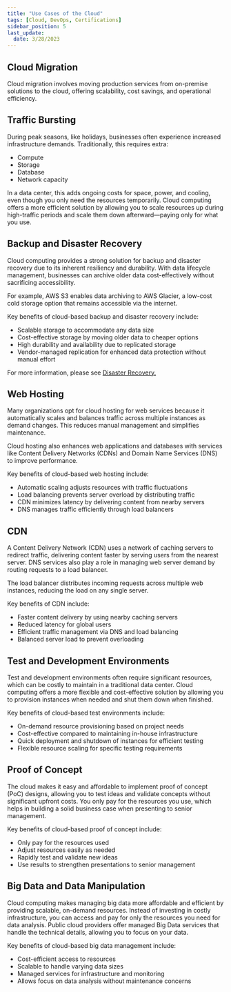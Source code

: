 ```yaml
---
title: "Use Cases of the Cloud"
tags: [Cloud, DevOps, Certifications]
sidebar_position: 5
last_update:
  date: 3/28/2023
---
```



## Cloud Migration 

Cloud migration involves moving production services from on-premise solutions to the cloud, offering scalability, cost savings, and operational efficiency.

## Traffic Bursting

During peak seasons, like holidays, businesses often experience increased infrastructure demands. Traditionally, this requires extra:

- Compute
- Storage
- Database
- Network capacity

In a data center, this adds ongoing costs for space, power, and cooling, even though you only need the resources temporarily. Cloud computing offers a more efficient solution by allowing you to scale resources up during high-traffic periods and scale them down afterward—paying only for what you use.

## Backup and Disaster Recovery

Cloud computing provides a strong solution for backup and disaster recovery due to its inherent resiliency and durability. With data lifecycle management, businesses can archive older data cost-effectively without sacrificing accessibility.

For example, AWS S3 enables data archiving to AWS Glacier, a low-cost cold storage option that remains accessible via the internet.

Key benefits of cloud-based backup and disaster recovery include:

- Scalable storage to accommodate any data size
- Cost-effective storage by moving older data to cheaper options
- High durability and availability due to replicated storage
- Vendor-managed replication for enhanced data protection without manual effort

For more information, please see [Disaster Recovery.](/docs/005-Cybersecurity/003-Security-Architecture/011-HA-and-DR.md)


## Web Hosting

Many organizations opt for cloud hosting for web services because it automatically scales and balances traffic across multiple instances as demand changes. This reduces manual management and simplifies maintenance.

Cloud hosting also enhances web applications and databases with services like Content Delivery Networks (CDNs) and Domain Name Services (DNS) to improve performance.

Key benefits of cloud-based web hosting include:

- Automatic scaling adjusts resources with traffic fluctuations
- Load balancing prevents server overload by distributing traffic
- CDN minimizes latency by delivering content from nearby servers
- DNS manages traffic efficiently through load balancers

## CDN  

A Content Delivery Network (CDN) uses a network of caching servers to redirect traffic, delivering content faster by serving users from the nearest server. DNS services also play a role in managing web server demand by routing requests to a load balancer.

The load balancer distributes incoming requests across multiple web instances, reducing the load on any single server.

Key benefits of CDN include:

- Faster content delivery by using nearby caching servers
- Reduced latency for global users
- Efficient traffic management via DNS and load balancing
- Balanced server load to prevent overloading

## Test and Development Environments

Test and development environments often require significant resources, which can be costly to maintain in a traditional data center. Cloud computing offers a more flexible and cost-effective solution by allowing you to provision instances when needed and shut them down when finished.

Key benefits of cloud-based test environments include:

- On-demand resource provisioning based on project needs
- Cost-effective compared to maintaining in-house infrastructure
- Quick deployment and shutdown of instances for efficient testing
- Flexible resource scaling for specific testing requirements

## Proof of Concept

The cloud makes it easy and affordable to implement proof of concept (PoC) designs, allowing you to test ideas and validate concepts without significant upfront costs. You only pay for the resources you use, which helps in building a solid business case when presenting to senior management.

Key benefits of cloud-based proof of concept include:

- Only pay for the resources used
- Adjust resources easily as needed
- Rapidly test and validate new ideas
- Use results to strengthen presentations to senior management

## Big Data and Data Manipulation

Cloud computing makes managing big data more affordable and efficient by providing scalable, on-demand resources. Instead of investing in costly infrastructure, you can access and pay for only the resources you need for data analysis. Public cloud providers offer managed Big Data services that handle the technical details, allowing you to focus on your data.

Key benefits of cloud-based big data management include:

- Cost-efficient access to resources
- Scalable to handle varying data sizes
- Managed services for infrastructure and monitoring
- Allows focus on data analysis without maintenance concerns